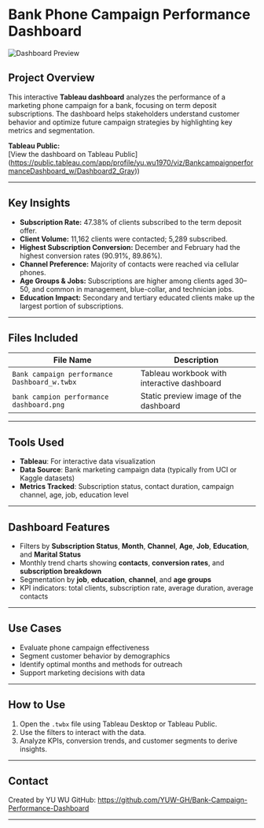 # Bank Phone Campaign Performance Dashboard

![Dashboard Preview]((./campaign-dashboard/Preview_bank%20campion%20performance%20dashboard.png))

## Project Overview

This interactive **Tableau dashboard** analyzes the performance of a marketing phone campaign for a bank, focusing on term deposit subscriptions. The dashboard helps stakeholders understand customer behavior and optimize future campaign strategies by highlighting key metrics and segmentation.

 **Tableau Public:**  
 [View the dashboard on Tableau Public]
(https://public.tableau.com/app/profile/yu.wu1970/viz/BankcampaignperformanceDashboard_w/Dashboard2_Gray))

---

## Key Insights

- **Subscription Rate:** 47.38% of clients subscribed to the term deposit offer.
- **Client Volume:** 11,162 clients were contacted; 5,289 subscribed.
- **Highest Subscription Conversion:** December and February had the highest conversion rates (90.91%, 89.86%).
- **Channel Preference:** Majority of contacts were reached via cellular phones.
- **Age Groups & Jobs:** Subscriptions are higher among clients aged 30–50, and common in management, blue-collar, and technician jobs.
- **Education Impact:** Secondary and tertiary educated clients make up the largest portion of subscriptions.

---

## Files Included

| File Name                                   | Description                                               |
|--------------------------------------------|-----------------------------------------------------------|
| `Bank campaign performance Dashboard_w.twbx`| Tableau workbook with interactive dashboard               |
| `bank campion performance dashboard.png`    | Static preview image of the dashboard                     |

---

## Tools Used

- **Tableau**: For interactive data visualization
- **Data Source**: Bank marketing campaign data (typically from UCI or Kaggle datasets)
- **Metrics Tracked**: Subscription status, contact duration, campaign channel, age, job, education level

---

## Dashboard Features

- Filters by **Subscription Status**, **Month**, **Channel**, **Age**, **Job**, **Education**, and **Marital Status**
- Monthly trend charts showing **contacts**, **conversion rates**, and **subscription breakdown**
- Segmentation by **job**, **education**, **channel**, and **age groups**
- KPI indicators: total clients, subscription rate, average duration, average contacts

---

## Use Cases

- Evaluate phone campaign effectiveness
- Segment customer behavior by demographics
- Identify optimal months and methods for outreach
- Support marketing decisions with data

---

## How to Use

1. Open the `.twbx` file using Tableau Desktop or Tableau Public.
2. Use the filters to interact with the data.
3. Analyze KPIs, conversion trends, and customer segments to derive insights.

---

## Contact

Created by YU WU 
GitHub: https://github.com/YUW-GH/Bank-Campaign-Performance-Dashboard

---

